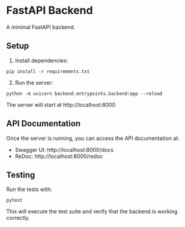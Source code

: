 # FastAPI Backend

A minimal FastAPI backend.

## Setup

1. Install dependencies:
```
pip install -r requirements.txt
```

2. Run the server:
```
python -m uvicorn backend.entrypoints.backend:app --reload
```

The server will start at http://localhost:8000

## API Documentation

Once the server is running, you can access the API documentation at:
- Swagger UI: http://localhost:8000/docs
- ReDoc: http://localhost:8000/redoc

## Testing

Run the tests with:
```
pytest
```

This will execute the test suite and verify that the backend is working correctly.
